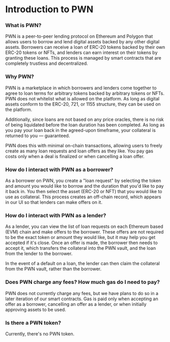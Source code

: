 # Introduction to PWN

### What is PWN?&#x20;

PWN is a peer-to-peer lending protocol on Ethereum and Polygon that allows users to borrow and lend digital assets backed by any other digital assets. Borrowers can receive a loan of ERC-20 tokens backed by their own ERC-20 tokens or NFTs, and lenders can earn interest on their tokens by granting these loans. This process is managed by smart contracts that are completely trustless and decentralized.&#x20;

### Why PWN?&#x20;

PWN is a marketplace in which borrowers and lenders come together to agree to loan terms for arbitrary tokens backed by arbitrary tokens or NFTs. PWN does not whitelist what is allowed on the platform. As long as digital assets conform to the ERC-20, 721, or 1155 structure, they can be used on the platform.

Additionally, since loans are not based on any price oracles, there is no risk of being liquidated before the loan duration has been completed. As long as you pay your loan back in the agreed-upon timeframe, your collateral is returned to you — guaranteed.

PWN does this with minimal on-chain transactions, allowing users to freely create as many loan requests and loan offers as they like. You pay gas costs only when a deal is finalized or when cancelling a loan offer.&#x20;

### How do I interact with PWN as a borrower?&#x20;

As a borrower on PWN, you create a "loan request" by selecting the token and amount you would like to borrow and the duration that you'd like to pay it back in. You then select the asset (ERC-20 or NFT) that you would like to use as collateral. This process creates an off-chain record, which appears in our UI so that lenders can make offers on it.

### How do I interact with PWN as a lender?&#x20;

As a lender, you can view the list of loan requests on each Ethereum based (EVM) chain and make offers to the borrower. These offers are not required to be the exact token or amount they would like, but it may help you get accepted if it's close. Once an offer is made, the borrower then needs to accept it, which transfers the collateral into the PWN vault, and the loan from the lender to the borrower.

In the event of a default on a loan, the lender can then claim the collateral from the PWN vault, rather than the borrower.&#x20;

### Does PWN charge any fees? How much gas do I need to pay?&#x20;

PWN does not currently charge any fees, but we have plans to do so in a later iteration of our smart contracts. Gas is paid only when accepting an offer as a borrower, cancelling an offer as a lender, or when initially approving assets to be used.&#x20;

### Is there a PWN token?&#x20;

Currently, there's no PWN token.

